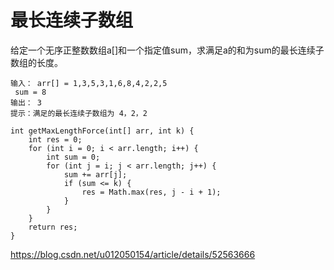 # 最长连续子数组

给定一个无序正整数数组a[]和一个指定值sum，求满足a的和为sum的最长连续子数组的长度。

```
输入： arr[] = 1,3,5,3,1,6,8,4,2,2,5
 sum = 8
输出： 3
提示：满足的最长连续子数组为 4，2，2
```





```
int getMaxLengthForce(int[] arr, int k) {
	int res = 0;
	for (int i = 0; i < arr.length; i++) {
		int sum = 0;
		for (int j = i; j < arr.length; j++) {
			sum += arr[j];
			if (sum <= k) {
				res = Math.max(res, j - i + 1);
			}
		}
	}
	return res;
}
```

https://blog.csdn.net/u012050154/article/details/52563666